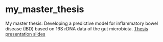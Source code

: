 # my_master_thesis
My master thesis: Developing a predictive model for inflammatory bowel disease (IBD) based on 16S rDNA data of the gut microbiota.
[Thesis presentation slides](https://github.com/anhvobio/my_master_thesis/blob/main/Git%20-%20Hoang%20Anh%20-%20Gut%20Microbiome%20-%20IBD%20Thesis.pptx.pdf)
